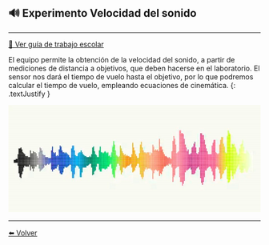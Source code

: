 ## 🔊 Experimento Velocidad del sonido 

---

[🔎 Ver guía de trabajo escolar](/Documentacion/VelSon-GuiaEscolar)

El equipo permite la obtención de la velocidad del sonido, a partir de mediciones de distancia a objetivos, que deben hacerse en el laboratorio. El sensor nos dará el tiempo de vuelo hasta el objetivo, por lo que podremos calcular el tiempo de vuelo, empleando ecuaciones de cinemática.
{: .textJustify }

![](/assets/img/ondas.jpg)

---


[⬅️ Volver](./)

